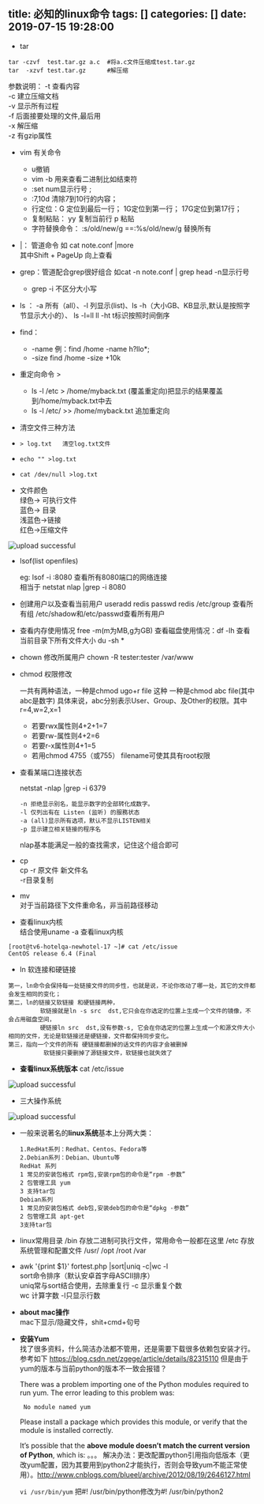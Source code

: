 title: 必知的linux命令
tags: []
categories: []
date: 2019-07-15 19:28:00
---
- tar
```
tar -czvf  test.tar.gz a.c  #将a.c文件压缩成test.tar.gz
tar  -xzvf test.tar.gz      #解压缩
```
参数说明：
-t 查看内容    
-c 建立压缩文档   
-v 显示所有过程   
-f 后面接要处理的文件,最后用  
-x 解压缩  
-z 有gzip属性  

- vim 有关命令  
	- u撤销  
	- vim -b 用来查看二进制比如结束符 
    - :set num显示行号 ;  
    - :7,10d 清除7到10行的内容；
    - 行定位：G 定位到最后一行；
          1G定位到第一行；
          17G定位到第17行；
    - 复制粘贴：
      yy 复制当前行
      p 粘贴
    - 字符替换命令：
  		:s/old/new/g ==:%s/old/new/g 替换所有

- |：   管道命令  如 cat note.conf |more   
	其中Shift + PageUp 向上查看
- grep：管道配合grep很好组合 如cat -n note.conf | grep head   -n显示行号    
	- grep -i 不区分大小写
- ls ：  -a 所有（all）、-l 列显示(list)、ls -h（大小GB、KB显示,默认是按照字节显示大小的）、
ls -l=ll ll -ht  t标识按照时间倒序
- find：  
    * -name 例：find /home -name  h?llo*;   
    * -size find /home -size +10k
- 重定向命令 >  
  * ls -l /etc  > /home/myback.txt  (覆盖重定向)把显示的结果覆盖到/home/myback.txt中去   
  * ls -l /etc/  >>  /home/myback.txt   追加重定向
  
- 清空文件三种方法
 -   ```> log.txt   清空log.txt文件```
 -  ```echo "" >log.txt```
 -  ```cat /dev/null >log.txt```
 
- 文件颜色     
绿色-> 可执行文件  
蓝色-> 目录   
浅蓝色->链接  
红色->压缩文件  

![upload successful](\images\pasted-64.png)
- lsof(list openfiles)  
	
	eg:  lsof -i :8080  查看所有8080端口的网络连接  
相当于 netstat  nlap |grep -i 8080
- 创建用户以及查看当前用户
useradd redis
passwd  redis
/etc/group 查看所有组
/etc/shadow和/etc/passwd查看所有用户

- 查看内存使用情况
free -m(m为MB,g为GB)
查看磁盘使用情况：df -lh
查看当前目录下所有文件大小  du -sh *

- chown  修改所属用户
chown -R tester:tester /var/www
- chmod  权限修改

    一共有两种语法，一种是chmod ugo+r file 这种
    一种是chmod abc file(其中abc是数字)
    具体来说，abc分别表示User、Group、及Other的权限。其中r=4,w=2,x=1

  - 若要rwx属性则4+2+1=7
  - 若要rw-属性则4+2=6
  - 若要r-x属性则4+1=5
  - 若用chmod 4755（或755） filename可使其具有root权限
 
- 查看某端口连接状态

	netstat -nlap |grep -i 6379
  ```
  -n 拒绝显示别名，能显示数字的全部转化成数字。
  -l 仅列出有在 Listen (监听) 的服務状态
  -a (all)显示所有选项，默认不显示LISTEN相关
  -p 显示建立相关链接的程序名
  ```
  nlap基本能满足一般的查找需求，记住这个组合即可
- cp  
  cp -r 原文件  新文件名  
  -r目录复制
- mv  
对于当前路径下文件重命名，非当前路径移动
-  查看linux内核   
结合使用uname -a 查看linux内核
```
[root@tv6-hotelqa-newhotel-17 ~]# cat /etc/issue
CentOS release 6.4 (Final
```
- ln 软连接和硬链接
```
第一，ln命令会保持每一处链接文件的同步性，也就是说，不论你改动了哪一处，其它的文件都会发生相同的变化；
第二，ln的链接又软链接 和硬链接两种，
		 软链接就是ln -s src  dst,它只会在你选定的位置上生成一个文件的镜像，不会占用磁盘空间，
		 硬链接ln src  dst,没有参数-s, 它会在你选定的位置上生成一个和源文件大小相同的文件，无论是软链接还是硬链接，文件都保持同步变化。 
第三，指向一个文件的所有 硬链接都删掉的话文件的内容才会被删掉
		  软链接只要删掉了源链接文件，软链接也就失效了
```
   
-  **查看linux系统版本**
 cat /etc/issue

![upload successful](\images\pasted-65.png)

- 三大操作系统

![upload successful](\images\pasted-66.png)

- 一般来说著名的**linux系统**基本上分两大类：

      1.RedHat系列：Redhat、Centos、Fedora等 
      2.Debian系列：Debian、Ubuntu等 
      RedHat 系列 
      1 常见的安装包格式 rpm包,安装rpm包的命令是“rpm -参数” 
      2 包管理工具 yum 
      3 支持tar包 
      Debian系列 
      1 常见的安装包格式 deb包,安装deb包的命令是“dpkg -参数” 
      2 包管理工具 apt-get 
      3支持tar包
	
- linux常用目录
/bin  存放二进制可执行文件，常用命令一般都在这里
/etc 存放系统管理和配置文件
/usr/
/opt
/root
/var

- awk '{print $1}' fortest.php |sort|uniq -c|wc -l   
  sort命令排序（默认安卓首字母ASCII排序）  
  uniq常与sort结合使用，去除重复行 -c 显示重复个数  
  wc 计算字数 -l只显示行数
- **about mac操作**   
mac下显示/隐藏文件，shit+cmd+句号
- **安装Yum**   
找了很多资料，什么简洁办法都不管用，还是需要下载很多依赖包安装才行。参考如下
https://blog.csdn.net/zgege/article/details/82315110
但是由于yum的版本与当前python的版本不一致会报错？

    There was a problem importing one of the Python modules required to run yum. The error leading to this problem was:
    
       No module named yum
    
    Please install a package which provides this module, or verify that the module is installed correctly.
    
    It’s possible that the **above module doesn’t match the current version of Python**, which is:
    。。。
解决办法：更改配置python引用指向低版本（更改yum配置，因为其要用到python2才能执行，否则会导致yum不能正常使用）。http://www.cnblogs.com/blueel/archive/2012/08/19/2646127.html

	`vi /usr/bin/yum`
	把#! /usr/bin/python修改为#! /usr/bin/python2